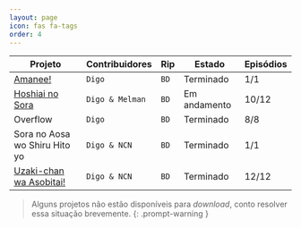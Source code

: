 ```yaml
---
layout: page
icon: fas fa-tags
order: 4
---
```


| Projeto                                                             | Contribuidores    | Rip            | Estado           | Episódios       |
| ------------------------------------------------------------------- | ----------------- | -------------- | ---------------- | --------------- |
| [Amanee!][amanee]                                                   | `Digo`            | `BD`           | Terminado        | 1/1             |
| [Hoshiai no Sora][hoshiai no sora]                                  | `Digo & Melman`   | `BD`           | Em andamento     | 10/12           |
| Overflow                                                            | `Digo`            | `BD`           | Terminado        | 8/8             |
| Sora no Aosa wo Shiru Hito yo                                       | `Digo & NCN`      | `BD`           | Terminado        | 1/1             |
| [Uzaki-chan wa Asobitai!][uzaki-chan wa asobitai]                   | `Digo & NCN`      | `BD`           | Terminado        | 12/12           |

> Alguns projetos não estão disponíveis para *download*, conto resolver essa situação brevemente.
{: .prompt-warning }

[amanee]: https://mega.nz/folder/18cCGbBC#z9F0SNZcP4I028HxEkh8Zw
[hoshiai no sora]: https://mega.nz/folder/vu4lyC4L#co6yObvwXlasTkKMwt5PJA
[overflow]: https://mega.nz
[sora no aosa wo shiru hito yo]: https://mega.nz
[uzaki-chan wa asobitai]: https://mega.nz/folder/tp9DhaID#Vugcb-t4j_HmHV451Apt8Q